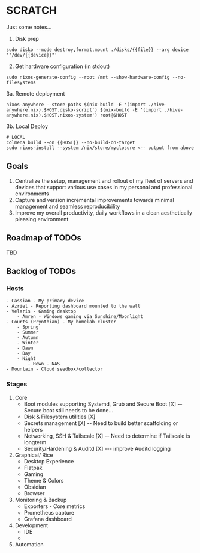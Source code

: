 # SCRATCH
Just some notes...

1. Disk prep
```
sudo disko --mode destroy,format,mount ./disks/{{file}} --arg device '"/dev/{{device}}"'
```

2. Get hardware configuration (in stdout)
```
sudo nixos-generate-config --root /mnt --show-hardware-config --no-filesystems
```
3a. Remote deployment
```
nixos-anywhere --store-paths $(nix-build -E '(import ./hive-anywhere.nix).$HOST.disko-script') $(nix-build -E '(import ./hive-anywhere.nix).$HOST.nixos-system') root@$HOST
```

3b. Local Deploy
```
# LOCAL
colmena build --on {{HOST}} --no-build-on-target
sudo nixos-install --system /nix/store/myclosure <-- output from above
```

## Goals
1. Centralize the setup, management and rollout of my fleet of servers and devices that support various use cases in my personal and professional environments
2. Capture and version incremental improvements towards minimal management and seamless reproducibility
3. Improve my overall productivity, daily workflows in a clean aesthetically pleasing environment

## Roadmap of TODOs
TBD

## Backlog of TODOs
### Hosts
    - Cassian - My primary device
    - Azriel - Reporting dashboard mounted to the wall
    - Velaris - Gaming desktop
        - Amren - Windows gaming via Sunshine/Moonlight
    - Courts (Prynthian) - My homelab cluster
        - Spring
        - Summer
        - Autumn
        - Winter
        - Dawn
        - Day
        - Night
            - Hewn - NAS
    - Mountain - Cloud seedbox/collector
    
### Stages
1. Core
    - Boot modules supporting Systemd, Grub and Secure Boot [X]
    -- Secure boot still needs to be done...
    - Disk & Filesystem utilities [X]
    - Secrets management [X]
    -- Need to build better scaffolding or helpers
    - Networking, SSH & Tailscale [X]
    -- Need to determine if Tailscale is longterm
    - Security/Hardening & Auditd [X]
    --- improve Auditd logging
2. Graphical/ Rice
    - Desktop Experience
    - Flatpak
    - Gaming
    - Theme & Colors
    - Obsidian
    - Browser
3. Monitoring & Backup
    - Exporters - Core metrics
    - Prometheus capture
    - Grafana dashboard
4. Development
    - IDE
    - 
5. Automation


